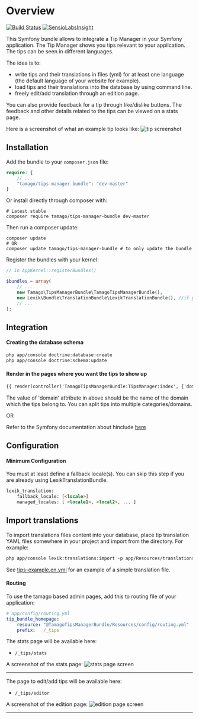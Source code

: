 # Overview

[![Build Status](https://travis-ci.org/tamago-db/TamagoTipsManagerBundle.svg?branch=master)](https://travis-ci.org/tamago-db/TamagoTipsManagerBundle)
[![SensioLabsInsight](https://insight.sensiolabs.com/projects/a4467ecd-4467-4551-bb58-7486d298d316/mini.png)](https://insight.sensiolabs.com/projects/a4467ecd-4467-4551-bb58-7486d298d316)

This Symfony bundle allows to integrate a Tip Manager in your Symfony application.
The Tip Manager shows you tips relevant to your application. The tips can be seen in different languages.

The idea is to:
* write tips and their translations in files (yml) for at least one language (the default language of your website for example).
* load tips and their translations into the database by using command line.
* freely edit/add translation through an edition page.

You can also provide feedback for a tip through like/dislike buttons.
The feedback and other details related to the tips can be viewed on a stats page.

Here is a screenshot of what an example tip looks like:
![tip screenshot](https://raw.githubusercontent.com/tamago-db/TamagoTipsManagerBundle/master/Resources/doc/TipScreenshot.png)

## **Installation**

Add the bundle to your `composer.json` file:

```php
require: {
    // ...
    "tamago/tips-manager-bundle": "dev-master"
}
```

Or install directly through composer with:

```
# Latest stable
composer require tamago/tips-manager-bundle dev-master
```

Then run a composer update:

```
composer update
# OR
composer update tamago/tips-manager-bundle # to only update the bundle
```

Register the bundles with your kernel:

```php
// in AppKernel::registerBundles()

$bundles = array(
    // ...
    new Tamago\TipsManagerBundle\TamagoTipsManagerBundle(),
    new Lexik\Bundle\TranslationBundle\LexikTranslationBundle(), //if you don't have this installed already
    // ...
);
```

## **Integration**

#### Creating the database schema

```html
php app/console doctrine:database:create
php app/console doctrine:schema:update
```

#### Render in the pages where you want the tips to show up

```html
{{ render(controller('TamagoTipsManagerBundle:TipsManager:index', {'domain': 'some-domain-name'})) }}
```
The value of 'domain' attribute in above should be the name of the domain which the tips belong to.
You can split tips into multiple categories/domains.

OR

Refer to the Symfony documentation about hinclude [here](http://symfony.com/doc/current/book/templating.html#asynchronous-content-with-hinclude-js)


## **Configuration**

#### Minimum Configuration 

 You must at least define a fallback locale(s). You can skip this step if you are already using LexikTranslationBundle. 

```html
lexik_translation:
    fallback_locale: [<locale>] 
    managed_locales: [ <locale1>, <local2>, ... ]
```

## **Import translations**

To import translations files content into your database, place tip translation YAML files somewhere in your project
and import from the directory.  For example:

```html
php app/console lexik:translations:import -p app/Resources/translations/tips/
```

See [tips-example.en.yml](Resources/translations/tips/tips-example.en.yml) for an example of a simple translation file.

#### Routing

To use the tamago based admin pages, add this to routing file of your application:

```yml
# app/config/routing.yml
tip_bundle_homepage:
    resource: "@TamagoTipsManagerBundle/Resources/config/routing.yml"
    prefix:   /_tips
```

The stats page will be available here:

* `/_tips/stats`

A screenshot of the stats page:
![stats page screen](https://raw.githubusercontent.com/tamago-db/TamagoTipsManagerBundle/master/Resources/doc/StatsScreen.JPG)

________________________________

The page to edit/add tips will be available here:

* `/_tips/editor`

A screenshot of the edition page:
![edition page screen](https://raw.githubusercontent.com/tamago-db/TamagoTipsManagerBundle/master/Resources/doc/TranslationsScreen.JPG)

________________________________
